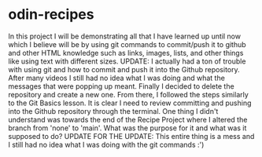 # odin-recipes
In this project I will be demonstrating all that I have learned up until now which I believe will be by using git commands to commit/push it to github and other HTML knowledge such as links, images, lists, and other things like using text with different sizes. 
UPDATE: I actually had a ton of trouble with using git and how to commit and push it into the Github repository. After many videos I still had no idea what I was doing and what the messages that were popping up meant. Finally I decided to delete the repository and create a new one. From there, I followed the steps similarly to the Git Basics lesson. It is clear I need to review committing and pushing into the Github repository through the terminal. One thing I didn't understand was towards the end of the Recipe Project where I altered the branch from 'none' to 'main'. What was the purpose for it and what was it supposed to do?
UPDATE FOR THE UPDATE:
This entire thing is a mess and I still had no idea what I was doing with the git commands :')
